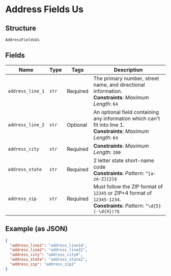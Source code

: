 
# Address Fields Us

## Structure

`AddressFieldsUs`

## Fields

| Name | Type | Tags | Description |
|  --- | --- | --- | --- |
| `address_line_1` | `str` | Required | The primary number, street name, and directional information.<br>**Constraints**: *Maximum Length*: `64` |
| `address_line_2` | `str` | Optional | An optional field containing any information which can't fit into line 1.<br>**Constraints**: *Maximum Length*: `64` |
| `address_city` | `str` | Required | **Constraints**: *Maximum Length*: `200` |
| `address_state` | `str` | Required | 2 letter state short-name code<br>**Constraints**: *Pattern*: `^[a-zA-Z]{2}$` |
| `address_zip` | `str` | Required | Must follow the ZIP format of `12345` or ZIP+4 format of `12345-1234`.<br>**Constraints**: *Pattern*: `^\d{5}(-\d{4})?$` |

## Example (as JSON)

```json
{
  "address_line1": "address_line14",
  "address_line2": "address_line22",
  "address_city": "address_city0",
  "address_state": "address_state2",
  "address_zip": "address_zip2"
}
```

